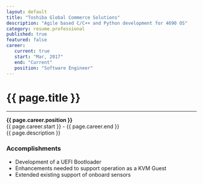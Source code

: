 ```yaml
---
layout: default
title: "Toshiba Global Commerce Solutions"
description: "Agile based C/C++ and Python development for 4690 OS"  
category: resume.professional
published: true
featured: false
career:
   current: true
   start: "Mar, 2017"
   end: "Current"
   position: "Software Engineer"
---
```


# {{ page.title }}
---
**{{ page.career.position }}**  
{{ page.career.start }} - {{ page.career.end }}  
{{ page.description }}
### Accomplishments
* Development of a UEFI Bootloader  
* Enhancements needed to support operation as a KVM Guest  
* Extended existing support of onboard sensors
